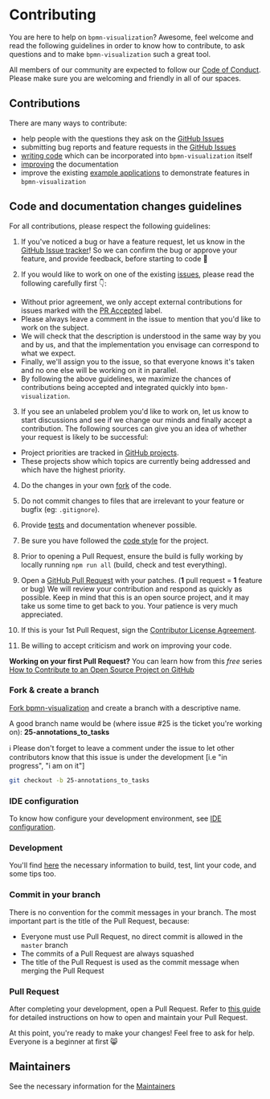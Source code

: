 # Contributing

You are here to help on `bpmn-visualization`? Awesome, feel welcome and read the following guidelines in order to know how to contribute, to ask questions and to make `bpmn-visualization` such a great tool.

All members of our community are expected to follow our [Code of Conduct](CODE_OF_CONDUCT.md). Please make sure you are welcoming and friendly in all of our spaces.

## Contributions 

There are many ways to contribute:

- help people with the questions they ask on the [GitHub Issues](https://github.com/process-analytics/bpmn-visualization-js/issues)
- submitting bug reports and feature requests in the [GitHub Issues](https://github.com/process-analytics/bpmn-visualization-js/issues/new)
- [writing code](CONTRIBUTING.md#code-and-documentation-changes-guidelines) which can be incorporated into `bpmn-visualization` itself
- [improving](CONTRIBUTING.md#code-and-documentation-changes-guidelines) the documentation
- improve the existing [example applications](https://github.com/process-analytics/bpmn-visualization-examples) to demonstrate features in `bpmn-visualization`

## Code and documentation changes guidelines

For all contributions, please respect the following guidelines:

1. If you've noticed a bug or have a feature request, let us know in the [GitHub Issue tracker](https://github.com/process-analytics/bpmn-visualization-js/issues/new )! So we can confirm the bug or approve your feature, and provide feedback, before starting to code 🙂  

2. If you would like to work on one of the existing [issues](https://github.com/process-analytics/bpmn-visualization-js/issues), please read the following carefully first 👇:
  - Without prior agreement, we only accept external contributions for issues marked with the [PR Accepted](https://github.com/process-analytics/bpmn-visualization-js/issues?q=is%3Aissue+is%3Aopen+label%3A%22PR+accepted%22) label.
  - Please always leave a comment in the issue to mention that you'd like to work on the subject.
  - We will check that the description is understood in the same way by you and by us, and that the implementation you envisage can correspond to what we expect.
  - Finally, we'll assign you to the issue, so that everyone knows it's taken and no one else will be working on it in parallel.
  - By following the above guidelines, we maximize the chances of contributions being accepted and integrated quickly into `bpmn-visualization`.

3. If you see an unlabeled problem you'd like to work on, let us know to start discussions and see if we change our minds and finally accept a contribution.
The following sources can give you an idea of whether your request is likely to be successful:
  - Project priorities are tracked in [GitHub projects](https://github.com/orgs/process-analytics/projects).
  - These projects show which topics are currently being addressed and which have the highest priority.

4. Do the changes in your own [fork](CONTRIBUTING.md#fork--create-a-branch) of the code.

5. Do not commit changes to files that are irrelevant to your feature or bugfix (eg: `.gitignore`).

6. Provide [tests](./docs/contributors/development.md#tests) and documentation whenever possible.

7. Be sure you have followed the [code style](./docs/contributors/development.md#code-style) for the project.

8. Prior to opening a Pull Request, ensure the build is fully working by locally running `npm run all` (build, check and
test everything).

9. Open a [GitHub Pull Request](./docs/contributors/pull-request.md#open-a-pull-request) with your patches. (**1** pull request = **1** feature or bug)
   We will review your contribution and respond as quickly as possible. Keep in mind that this is an open source project, and it may take us some time to get back to you. Your patience is very much appreciated.

10. If this is your 1st Pull Request, sign the [Contributor License Agreement](./docs/contributors/pull-request.md#sign-the-contributor-license-agreement).

11. Be willing to accept criticism and work on improving your code. 

**Working on your first Pull Request?** You can learn how from this *free* series [How to Contribute to an Open Source Project on  GitHub](https://egghead.io/series/how-to-contribute-to-an-open-source-project-on-github)    

### Fork & create a branch

[Fork bpmn-visualization](https://help.github.com/articles/fork-a-repo) and create a branch with a descriptive name. 

A good branch name would be (where issue #25 is the ticket you're working on): **25-annotations_to_tasks**  

ℹ️ Please don't forget to leave a comment under the issue to let other contributors know that this issue is under the development \[i.e "in progress", "i am on it"\]

```sh
git checkout -b 25-annotations_to_tasks
```

### IDE configuration
To know how configure your development environment, see [IDE configuration](./docs/contributors/ide-configuration.md).

### Development

You'll find [here](./docs/contributors/development.md) the necessary information to build, test, lint your code, and some tips too. 

### Commit in your branch
There is no convention for the commit messages in your branch.
The most important part is the title of the Pull Request, because:
- Everyone must use Pull Request, no direct commit is allowed in the `master` branch
- The commits of a Pull Request are always squashed
- The title of the Pull Request is used as the commit message when merging the Pull Request

### Pull Request

After completing your development, open a Pull Request. Refer to [this guide](./docs/contributors/pull-request.md) for detailed instructions on how to open and maintain your Pull Request.

At this point, you're ready to make your changes! Feel free to ask for help. Everyone is a beginner at first 😸

## Maintainers

See the necessary information for the [Maintainers](./docs/contributors/maintainers.md)
